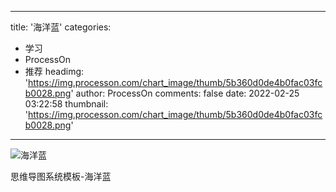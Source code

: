 
---
title: '海洋蓝'
categories: 
 - 学习
 - ProcessOn
 - 推荐
headimg: 'https://img.processon.com/chart_image/thumb/5b360d0de4b0fac03fcb0028.png'
author: ProcessOn
comments: false
date: 2022-02-25 03:22:58
thumbnail: 'https://img.processon.com/chart_image/thumb/5b360d0de4b0fac03fcb0028.png'
---

<div>   
<img class="thumb" alt="海洋蓝" src="https://img.processon.com/chart_image/thumb/5b360d0de4b0fac03fcb0028.png" referrerpolicy="no-referrer">
<p>思维导图系统模板-海洋蓝</p>  
</div>
            